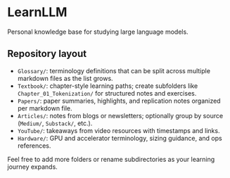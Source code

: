 # LearnLLM

Personal knowledge base for studying large language models.

## Repository layout

- `Glossary/`: terminology definitions that can be split across multiple markdown files as the list grows.
- `Textbook/`: chapter-style learning paths; create subfolders like `Chapter_01_Tokenization/` for structured notes and exercises.
- `Papers/`: paper summaries, highlights, and replication notes organized per markdown file.
- `Articles/`: notes from blogs or newsletters; optionally group by source (`Medium/`, `Substack/`, etc.).
- `YouTube/`: takeaways from video resources with timestamps and links.
- `Hardware/`: GPU and accelerator terminology, sizing guidance, and ops references.

Feel free to add more folders or rename subdirectories as your learning journey expands.
